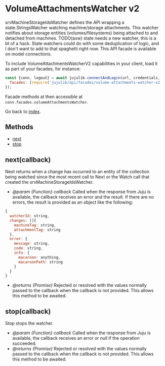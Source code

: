 <!---
NOTE: this file has been generated by the doc command in js-libjuju
on Fri 2018/11/16 13:11:58 UTC. Do not manually edit this file.
--->
# VolumeAttachmentsWatcher v2

srvMachineStorageIdsWatcher defines the API wrapping a state.StringsWatcher
  watching machine/storage attachments. This watcher notifies about storage
  entities (volumes/filesystems) being attached to and detached from
  machines.  TODO(axw) state needs a new watcher, this is a bt of a hack.
  State watchers could do with some deduplication of logic, and I don't want
  to add to that spaghetti right now.
This API facade is available on model connections.

To include VolumeAttachmentsWatcherV2 capabilities in your client, load it as
part of your facades, for instance:
```javascript
const {conn, logout} = await jujulib.connectAndLogin(url, credentials, {
  facades: [require('jujulib/api/facades/volume-attachments-watcher-v2')]
});
```
Facade methods at then accessible at `conn.facades.volumeAttachmentsWatcher`.

Go back to [index](index.md).

## Methods
- [next](#nextcallback)
- [stop](#stopcallback)

## next(callback)
Next returns when a change has occurred to an entity of the collection
    being watched since the most recent call to Next or the Watch call that
    created the srvMachineStorageIdsWatcher.

- *@param {Function} callback* Called when the response from Juju is available,
  the callback receives an error and the result. If there are no errors, the
  result is provided as an object like the following:
```javascript
{
  watcherId: string,
  changes: []{
    machineTag: string,
    attachmentTag: string
  },
  error: {
    message: string,
    code: string,
    info: {
      macaroon: anything,
      macaroonPath: string
    }
  }
}
```
- *@returns {Promise}* Rejected or resolved with the values normally passed to
  the callback when the callback is not provided.
  This allows this method to be awaited.

## stop(callback)
Stop stops the watcher.

- *@param {Function} callback* Called when the response from Juju is available,
  the callback receives an error or null if the operation succeeded.
- *@returns {Promise}* Rejected or resolved with the values normally passed to
  the callback when the callback is not provided.
  This allows this method to be awaited.